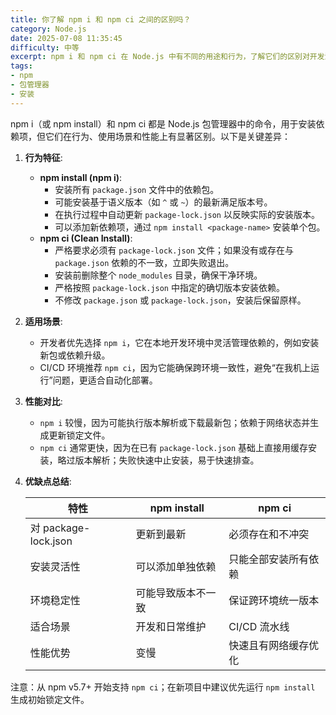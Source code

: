 ```yaml
---
title: 你了解 npm i 和 npm ci 之间的区别吗？
category: Node.js
date: 2025-07-08 11:35:45
difficulty: 中等
excerpt: npm i 和 npm ci 在 Node.js 中有不同的用途和行为，了解它们的区别对开发流程有重要影响。
tags:
- npm
- 包管理器
- 安装
---
```

npm i（或 npm install）和 npm ci 都是 Node.js 包管理器中的命令，用于安装依赖项，但它们在行为、使用场景和性能上有显著区别。以下是关键差异：

1. **行为特征**:
   - **npm install (npm i)**:
     - 安装所有 `package.json` 文件中的依赖包。
     - 可能安装基于语义版本（如 `^` 或 `~`）的最新满足版本号。
     - 在执行过程中自动更新 `package-lock.json` 以反映实际的安装版本。
     - 可以添加新依赖项，通过 `npm install <package-name>` 安装单个包。
   - **npm ci (Clean Install)**:
     - 严格要求必须有 `package-lock.json` 文件；如果没有或存在与 `package.json` 依赖的不一致，立即失败退出。
     - 安装前删除整个 `node_modules` 目录，确保干净环境。
     - 严格按照 `package-lock.json` 中指定的确切版本安装依赖。
     - 不修改 `package.json` 或 `package-lock.json`，安装后保留原样。

2. **适用场景**:
   - 开发者优先选择 `npm i`，它在本地开发环境中灵活管理依赖的，例如安装新包或依赖升级。
   - CI/CD 环境推荐 `npm ci`，因为它能确保跨环境一致性，避免“在我机上运行”问题，更适合自动化部署。

3. **性能对比**:
   - `npm i` 较慢，因为可能执行版本解析或下载最新包；依赖于网络状态并生成更新锁定文件。
   - `npm ci` 通常更快，因为在已有 `package-lock.json` 基础上直接用缓存安装，略过版本解析；失败快速中止安装，易于快速排查。

4. **优缺点总结**:
   
   | 特性            | npm install | npm ci                |
   |----------------|-------------|-----------------------|
   | 对 package-lock.json | 更新到最新 | 必须存在和不冲突    |
   | 安装灵活性       | 可以添加单独依赖 | 只能全部安装所有依赖 |
   | 环境稳定性     | 可能导致版本不一致 | 保证跨环境统一版本  |
   | 适合场景         | 开发和日常维护 | CI/CD 流水线         |
   | 性能优势         | 变慢 | 快速且有网络缓存优化 |

注意：从 npm v5.7+ 开始支持 `npm ci`；在新项目中建议优先运行 `npm install` 生成初始锁定文件。
